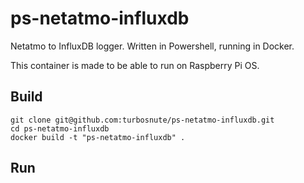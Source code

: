 # ps-netatmo-influxdb
Netatmo to InfluxDB logger. Written in Powershell, running in Docker.

This container is made to be able to run on Raspberry Pi OS.

## Build
```
git clone git@github.com:turbosnute/ps-netatmo-influxdb.git
cd ps-netatmo-influxdb
docker build -t "ps-netatmo-influxdb" .
```

## Run
